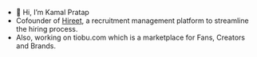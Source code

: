- 👋 Hi, I’m Kamal Pratap
- Cofounder of [Hireet](https://hireet.com), a recruitment management platform to streamline the hiring process.
- Also, working on tiobu.com which is a marketplace for Fans, Creators and Brands.

<!---
kama7/kama7 is a ✨ special ✨ repository because its `README.md` (this file) appears on your GitHub profile.
You can click the Preview link to take a look at your changes.
--->
